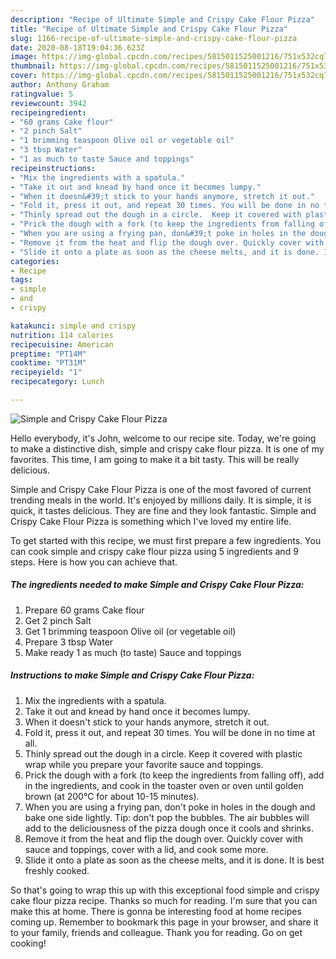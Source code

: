 ```yaml
---
description: "Recipe of Ultimate Simple and Crispy Cake Flour Pizza"
title: "Recipe of Ultimate Simple and Crispy Cake Flour Pizza"
slug: 1166-recipe-of-ultimate-simple-and-crispy-cake-flour-pizza
date: 2020-08-18T19:04:36.623Z
image: https://img-global.cpcdn.com/recipes/5815011525001216/751x532cq70/simple-and-crispy-cake-flour-pizza-recipe-main-photo.jpg
thumbnail: https://img-global.cpcdn.com/recipes/5815011525001216/751x532cq70/simple-and-crispy-cake-flour-pizza-recipe-main-photo.jpg
cover: https://img-global.cpcdn.com/recipes/5815011525001216/751x532cq70/simple-and-crispy-cake-flour-pizza-recipe-main-photo.jpg
author: Anthony Graham
ratingvalue: 5
reviewcount: 3942
recipeingredient:
- "60 grams Cake flour"
- "2 pinch Salt"
- "1 brimming teaspoon Olive oil or vegetable oil"
- "3 tbsp Water"
- "1 as much to taste Sauce and toppings"
recipeinstructions:
- "Mix the ingredients with a spatula."
- "Take it out and knead by hand once it becomes lumpy."
- "When it doesn&#39;t stick to your hands anymore, stretch it out."
- "Fold it, press it out, and repeat 30 times. You will be done in no time at all."
- "Thinly spread out the dough in a circle.  Keep it covered with plastic wrap while you prepare your favorite sauce and toppings."
- "Prick the dough with a fork (to keep the ingredients from falling off), add in the ingredients, and cook in the toaster oven or oven until golden brown (at 200℃ for about 10-15 minutes)."
- "When you are using a frying pan, don&#39;t poke in holes in the dough and bake one side lightly. Tip: don&#39;t pop the bubbles. The air bubbles will add to the deliciousness of the pizza dough once it cools and shrinks."
- "Remove it from the heat and flip the dough over. Quickly cover with sauce and toppings, cover with a lid, and cook some more."
- "Slide it onto a plate as soon as the cheese melts, and it is done. It is best freshly cooked."
categories:
- Recipe
tags:
- simple
- and
- crispy

katakunci: simple and crispy 
nutrition: 114 calories
recipecuisine: American
preptime: "PT14M"
cooktime: "PT31M"
recipeyield: "1"
recipecategory: Lunch

---
```



![Simple and Crispy Cake Flour Pizza](https://img-global.cpcdn.com/recipes/5815011525001216/751x532cq70/simple-and-crispy-cake-flour-pizza-recipe-main-photo.jpg)

Hello everybody, it's John, welcome to our recipe site. Today, we're going to make a distinctive dish, simple and crispy cake flour pizza. It is one of my favorites. This time, I am going to make it a bit tasty. This will be really delicious.

Simple and Crispy Cake Flour Pizza is one of the most favored of current trending meals in the world. It's enjoyed by millions daily. It is simple, it is quick, it tastes delicious. They are fine and they look fantastic. Simple and Crispy Cake Flour Pizza is something which I've loved my entire life.




To get started with this recipe, we must first prepare a few ingredients. You can cook simple and crispy cake flour pizza using 5 ingredients and 9 steps. Here is how you can achieve that.

<!--inarticleads1-->

##### The ingredients needed to make Simple and Crispy Cake Flour Pizza:

1. Prepare 60 grams Cake flour
1. Get 2 pinch Salt
1. Get 1 brimming teaspoon Olive oil (or vegetable oil)
1. Prepare 3 tbsp Water
1. Make ready 1 as much (to taste) Sauce and toppings




<!--inarticleads2-->

##### Instructions to make Simple and Crispy Cake Flour Pizza:

1. Mix the ingredients with a spatula.
1. Take it out and knead by hand once it becomes lumpy.
1. When it doesn&#39;t stick to your hands anymore, stretch it out.
1. Fold it, press it out, and repeat 30 times. You will be done in no time at all.
1. Thinly spread out the dough in a circle.  Keep it covered with plastic wrap while you prepare your favorite sauce and toppings.
1. Prick the dough with a fork (to keep the ingredients from falling off), add in the ingredients, and cook in the toaster oven or oven until golden brown (at 200℃ for about 10-15 minutes).
1. When you are using a frying pan, don&#39;t poke in holes in the dough and bake one side lightly. Tip: don&#39;t pop the bubbles. The air bubbles will add to the deliciousness of the pizza dough once it cools and shrinks.
1. Remove it from the heat and flip the dough over. Quickly cover with sauce and toppings, cover with a lid, and cook some more.
1. Slide it onto a plate as soon as the cheese melts, and it is done. It is best freshly cooked.




So that's going to wrap this up with this exceptional food simple and crispy cake flour pizza recipe. Thanks so much for reading. I'm sure that you can make this at home. There is gonna be interesting food at home recipes coming up. Remember to bookmark this page in your browser, and share it to your family, friends and colleague. Thank you for reading. Go on get cooking!
